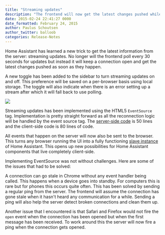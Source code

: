 ```yaml
---
title: "Streaming updates"
description: "The frontend will now get the latest changes pushed while open."
date: 2015-02-24 22:41:27 0000
date_formatted: February 24, 2015
author: Paulus Schoutsen
author_twitter: balloob
categories: Release-Notes
---
```


Home Assistant has learned a new trick to get the latest information from the server: streaming updates. No longer will the frontend poll every 30 seconds for updates but instead it will keep a connection open and get the latest changes pushed as soon as they happen.

A new toggle has been added to the sidebar to turn streaming updates on and off. This preference will be saved on a per-browser basis using local storage. The toggle will also indicate when there is an error setting up a stream after which it will fall back to use polling.

<p class='img'><img src='/images/screenshots/streaming-updates.png' /></p>

<!--more-->

Streaming updates has been implemented using the HTML5 `EventSource` tag. Implementation is pretty straight forward as all the reconnection logic will be handled by the event source tag. The [server-side code](https://github.com/home-assistant/home-assistant/blob/master/homeassistant/integrations/api/__init__.py) is 50 lines and the client-side code is 80 lines of code.

All events that happen on the server will now also be sent to the browser. This turns any browser running the UI into a fully functioning [slave instance](/developers/architecture/#multiple-connected-instances) of Home Assistant. This opens up new possibilities for Home Assistant components that live completely client-side.

Implementing EventSource was not without challenges. Here are some of the issues that had to be solved:

A connection can go stale in Chrome without any event handler being called. This happens when a device goes into standby. For computers this is rare but for phones this occurs quite often. This has been solved by sending a regular ping from the server. The frontend will assume the connection has gone stale when it hasn't heard any communication for a while. Sending a ping will also help the server detect broken connections and clean them up.

Another issue that I encountered is that Safari and Firefox would not fire the `open` event when the connection has been opened but when the first message has been received. To work around this the server will now fire a ping when the connection gets opened.
